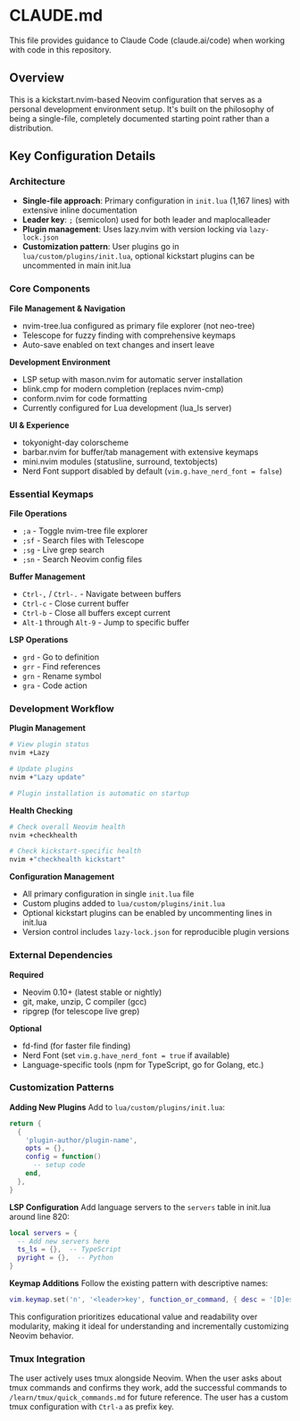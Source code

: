 # CLAUDE.md

This file provides guidance to Claude Code (claude.ai/code) when working with code in this repository.

## Overview

This is a kickstart.nvim-based Neovim configuration that serves as a personal development environment setup. It's built on the philosophy of being a single-file, completely documented starting point rather than a distribution.

## Key Configuration Details

### Architecture

- **Single-file approach**: Primary configuration in `init.lua` (1,167 lines) with extensive inline documentation
- **Leader key**: `;` (semicolon) used for both leader and maplocalleader
- **Plugin management**: Uses lazy.nvim with version locking via `lazy-lock.json`
- **Customization pattern**: User plugins go in `lua/custom/plugins/init.lua`, optional kickstart plugins can be uncommented in main init.lua

### Core Components

**File Management & Navigation**

- nvim-tree.lua configured as primary file explorer (not neo-tree)
- Telescope for fuzzy finding with comprehensive keymaps
- Auto-save enabled on text changes and insert leave

**Development Environment**

- LSP setup with mason.nvim for automatic server installation
- blink.cmp for modern completion (replaces nvim-cmp)
- conform.nvim for code formatting
- Currently configured for Lua development (lua_ls server)

**UI & Experience**

- tokyonight-day colorscheme
- barbar.nvim for buffer/tab management with extensive keymaps
- mini.nvim modules (statusline, surround, textobjects)
- Nerd Font support disabled by default (`vim.g.have_nerd_font = false`)

### Essential Keymaps

**File Operations**

- `;a` - Toggle nvim-tree file explorer
- `;sf` - Search files with Telescope
- `;sg` - Live grep search
- `;sn` - Search Neovim config files

**Buffer Management**

- `Ctrl-,` / `Ctrl-.` - Navigate between buffers
- `Ctrl-c` - Close current buffer
- `Ctrl-b` - Close all buffers except current
- `Alt-1` through `Alt-9` - Jump to specific buffer

**LSP Operations**

- `grd` - Go to definition
- `grr` - Find references
- `grn` - Rename symbol
- `gra` - Code action

### Development Workflow

**Plugin Management**

```bash
# View plugin status
nvim +Lazy

# Update plugins
nvim +"Lazy update"

# Plugin installation is automatic on startup
```

**Health Checking**

```bash
# Check overall Neovim health
nvim +checkhealth

# Check kickstart-specific health
nvim +"checkhealth kickstart"
```

**Configuration Management**

- All primary configuration in single `init.lua` file
- Custom plugins added to `lua/custom/plugins/init.lua`
- Optional kickstart plugins can be enabled by uncommenting lines in init.lua
- Version control includes `lazy-lock.json` for reproducible plugin versions

### External Dependencies

**Required**

- Neovim 0.10+ (latest stable or nightly)
- git, make, unzip, C compiler (gcc)
- ripgrep (for telescope live grep)

**Optional**

- fd-find (for faster file finding)
- Nerd Font (set `vim.g.have_nerd_font = true` if available)
- Language-specific tools (npm for TypeScript, go for Golang, etc.)

### Customization Patterns

**Adding New Plugins**
Add to `lua/custom/plugins/init.lua`:

```lua
return {
  {
    'plugin-author/plugin-name',
    opts = {},
    config = function()
      -- setup code
    end,
  },
}
```

**LSP Configuration**
Add language servers to the `servers` table in init.lua around line 820:

```lua
local servers = {
  -- Add new servers here
  ts_ls = {},  -- TypeScript
  pyright = {},  -- Python
}
```

**Keymap Additions**
Follow the existing pattern with descriptive names:

```lua
vim.keymap.set('n', '<leader>key', function_or_command, { desc = '[D]escription' })
```

This configuration prioritizes educational value and readability over modularity, making it ideal for understanding and incrementally customizing Neovim behavior.

### Tmux Integration

The user actively uses tmux alongside Neovim. When the user asks about tmux commands and confirms they work, add the successful commands to `/learn/tmux/quick_commands.md` for future reference. The user has a custom tmux configuration with `Ctrl-a` as prefix key.

